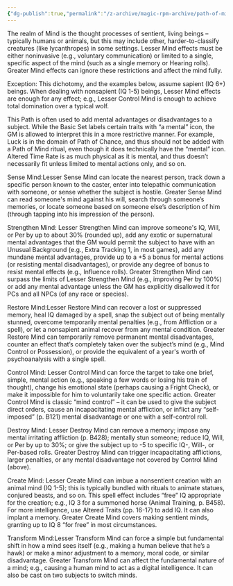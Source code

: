 ```yaml
---
{"dg-publish":true,"permalink":"/z-archive/magic-rpm-archive/path-of-mind/"}
---
```


The realm of Mind is the thought processes of sentient, living beings – typically humans or animals, but this may include other, harder-to-classify creatures (like lycanthropes) in some settings. Lesser Mind effects must be either noninvasive (e.g., voluntary communication) or limited to a single, specific aspect of the mind (such as a single memory or Hearing rolls). Greater Mind effects can ignore these restrictions and affect the mind fully.

Exception: This dichotomy, and the examples below, assume sapient (IQ 6+) beings. When dealing with nonsapient (IQ 1-5) beings, Lesser Mind effects are enough for any effect; e.g., Lesser Control Mind is enough to achieve total domination over a typical wolf.

This Path is often used to add mental advantages or disadvantages to a subject. While the Basic Set labels certain traits with “a mental” icon, the GM is allowed to interpret this in a more restrictive manner. For example, Luck is in the domain of Path of Chance, and thus should not be added with a Path of Mind ritual, even though it does technically have the “mental” icon.
Altered Time Rate is as much physical as it is mental, and thus doesn’t necessarily fit unless limited to mental actions only, and so on.

Sense Mind:Lesser Sense Mind can locate the nearest person, track down a specific person known to the caster, enter into telepathic communication with someone, or sense whether the subject is hostile. Greater Sense Mind can read someone's mind against his will, search through someone’s memories, or locate someone based on someone else’s description of him (through tapping into his impression of the person).

Strengthen Mind: Lesser Strengthen Mind can improve someone's IQ, Will, or Per by up to about 30% (rounded up), add any exotic or supernatural mental advantages that the GM would permit the subject to have with an Unusual Background (e.g., Extra Tracking 1, in most games), add any mundane mental advantages, provide up to a +5 a bonus for mental actions (or resisting mental disadvantages), or provide any degree of bonus to resist mental effects (e.g., Influence rolls). Greater Strengthen Mind can surpass the limits of Lesser Strengthen Mind (e.g., improving Per by 100%) or add any mental advantage unless the GM has explicitly disallowed it for PCs and all NPCs (of any race or species).

Restore Mind:Lesser Restore Mind can recover a lost or suppressed memory, heal IQ damaged by a spell, snap the subject out of being mentally stunned, overcome temporarily mental penalties (e.g., from Affliction or a spell), or let a nonsapient animal recover from any mental condition. Greater Restore Mind can temporarily remove permanent mental disadvantages, counter an effect that’s completely taken over the subject’s mind (e.g., Mind Control or Possession), or provide the equivalent of a year's worth of psychoanalysis with a single spell.

Control Mind: Lesser Control Mind can force the target to take one brief, simple, mental action (e.g., speaking a few words or losing his train of thought), change his emotional state (perhaps causing a Fright Check), or make it impossible for him to voluntarily take one specific action. Greater Control Mind is classic “mind control” – it can be used to give the subject direct orders, cause an incapacitating mental affliction, or inflict any “self-imposed” (p. B121) mental disadvantage or one with a self-control roll.

Destroy Mind: Lesser Destroy Mind can remove a memory; impose any mental irritating affliction (p. B428); mentally stun someone; reduce IQ, Will, or Per by up to 30%; or give the subject up to -5 to specific IQ-, Will-, or Per-based rolls. Greater Destroy Mind can trigger incapacitating afflictions, larger penalties, or any mental disadvantage not covered by Control Mind (above).

Create Mind: Lesser Create Mind can imbue a nonsentient creation with an animal mind (IQ 1-5); this is typically bundled with rituals to animate statues, conjured beasts, and so on. This spell effect includes “free” IQ appropriate for the creation; e.g., IQ 3 for a summoned horse (Animal Training, p. B458). For more intelligence, use Altered Traits (pp. 16-17) to add IQ. It can also implant a memory. Greater Create Mind covers making sentient minds, granting up to IQ 8 “for free” in most circumstances.

Transform Mind:Lesser Transform Mind can force a simple but fundamental shift in how a mind sees itself (e.g., making a human believe that he’s a hawk) or make a minor adjustment to a memory, moral code, or similar disadvantage. Greater Transform Mind can affect the fundamental nature of a mind; e.g., causing a human mind to act as a digital intelligence. It can also be cast on two subjects to switch minds.
